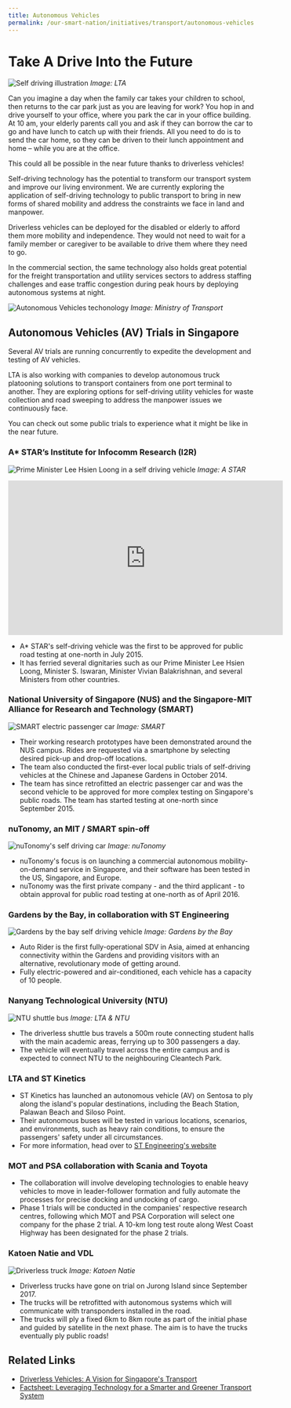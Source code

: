 ```yaml
---
title: Autonomous Vehicles
permalink: /our-smart-nation/initiatives/transport/autonomous-vehicles
---
```


# Take A Drive Into the Future 

![Self driving illustration](/images/our-smart-nation/Initiatives/self-driving-vehicle-lta.jpg)
*Image: LTA*

Can you imagine a day when the family car takes your children to school, then returns to the car park just as you are leaving for work? You hop in and drive yourself to your office, where you park the car in your office building. At 10 am, your elderly parents call you and ask if they can borrow the car to go and have lunch to catch up with their friends. All you need to do is to send the car home, so they can be driven to their lunch appointment and home – while you are at the office. 

This could all be possible in the near future thanks to driverless vehicles!

Self-driving technology has the potential to transform our transport system and improve our living environment. We are currently exploring the application of self-driving technology to public transport to bring in new forms of shared mobility and address the constraints we face in land and manpower. 

Driverless vehicles can be deployed for the disabled or elderly to afford them more mobility and independence. They would not need to wait for a family member or caregiver to be available to drive them where they need to go. 

In the commercial section, the same technology also holds great potential for the freight transportation and utility services sectors to address staffing challenges and ease traffic congestion during peak hours by deploying autonomous systems at night.

![Autonomous Vehicles techonology](images/our-smart-nation/Initiatives/AV-tech.jpg)
*Image: Ministry of Transport*

## Autonomous Vehicles (AV) Trials in Singapore

Several AV trials are running concurrently to expedite the development and testing of AV vehicles.  

LTA is also working with companies to develop autonomous truck platooning solutions to transport containers from one port terminal to another. They are exploring options for self-driving utility vehicles for waste collection and road sweeping to address the manpower issues we continuously face.

You can check out some public trials to experience what it might be like in the near future. 
 
### A* STAR’s Institute for Infocomm Research (I2R)

![Prime Minister Lee Hsien Loong in a self driving vehicle](/images/our-smart-nation/Initiatives/smart-nation-pm-sdv.jpg)
*Image: A STAR*
  
<iframe width="560" height="315" src="https://www.youtube.com/embed/cUDgTRxP4ks" frameborder="0" allow="accelerometer; autoplay; clipboard-write; encrypted-media; gyroscope; picture-in-picture" allowfullscreen></iframe>

-	A* STAR's self-driving vehicle was the first to be approved for public road testing at one-north in July 2015.
-	It has ferried several dignitaries such as our Prime Minister Lee Hsien Loong, Minister S. Iswaran, Minister Vivian Balakrishnan, and several Ministers from other countries.

### National University of Singapore (NUS) and the Singapore-MIT Alliance for Research and Technology (SMART)

![SMART electric passenger car](/images/our-smart-nation/Initiatives/SMART-SDV-r.jpg)
*Image: SMART*

-	Their working research prototypes have been demonstrated around the NUS campus. Rides are requested via a smartphone by selecting desired pick-up and drop-off locations.
-	The team also conducted the first-ever local public trials of self-driving vehicles at the Chinese and Japanese Gardens in October 2014.
-	The team has since retrofitted an electric passenger car and was the second vehicle to be approved for more complex testing on Singapore's public roads. The team has started testing at one-north since September 2015.

### nuTonomy, an MIT / SMART spin-off

![nuTonomy's self driving car](/images/our-smart-nation/Initiatives/nuTonomy.jpg)
*Image: nuTonomy*

- nuTonomy's focus is on launching a commercial autonomous mobility-on-demand service in Singapore, and their software has been tested in the US, Singapore, and Europe.
- nuTonomy was the first private company - and the third applicant - to obtain approval for public road testing at one-north as of April 2016.

### Gardens by the Bay, in collaboration with ST Engineering

![Gardens by the bay self driving vehicle](/images/our-smart-nation/Initiatives/sdv-garden-by-the-bay.jpg)
*Image: Gardens by the Bay*

- Auto Rider is the first fully-operational SDV in Asia, aimed at enhancing connectivity within the Gardens and providing visitors with an alternative, revolutionary mode of getting around.
- Fully electric-powered and air-conditioned, each vehicle has a capacity of 10 people.

### Nanyang Technological University (NTU)

![NTU shuttle bus](/images/our-smart-nation/Initiatives/ntu-shuttle-bus.jpeg)
*Image: LTA & NTU*

- The driverless shuttle bus travels a 500m route connecting student halls with the main academic areas, ferrying up to 300 passengers a day.
- The vehicle will eventually travel across the entire campus and is expected to connect NTU to the neighbouring Cleantech Park.

### LTA and ST Kinetics

- ST Kinetics has launched an autonomous vehicle (AV) on Sentosa to ply along the island's popular destinations, including the Beach Station, Palawan Beach and Siloso Point. 
- Their autonomous buses will be tested in various locations, scenarios, and environments, such as heavy rain conditions, to ensure the passengers' safety under all circumstances. 
- For more information, head over to <a href="https://www.stengg.com/en/innovation/driving-into-the-future-with-autonomous-buses/" target="_blank">ST Engineering's website</a>

### MOT and PSA collaboration with Scania and Toyota

-	The collaboration will involve developing technologies to enable heavy vehicles to move in leader-follower formation and fully automate the processes for precise docking and undocking of cargo.
- Phase 1 trials will be conducted in the companies' respective research centres, following which MOT and PSA Corporation will select one company for the phase 2 trial. A 10-km long test route along West Coast Highway has been designated for the phase 2 trials.
 
### Katoen Natie and VDL

![Driverless truck](/images/our-smart-nation/Initiatives/driverless-truck-r.jpg)
*Image: Katoen Natie*


-	Driverless trucks have gone on trial on Jurong Island since September 2017.
- The trucks will be retrofitted with autonomous systems which will communicate with transponders installed in the road. 
- The trucks will ply a fixed 6km to 8km route as part of the initial phase and guided by satellite in the next phase. The aim is to have the trucks eventually ply public roads!


## Related Links
- <a href="https://www.mot.gov.sg/Transport-Matters/motoring/detail/driverless-vehicles-a-vision-for-singapore-s-transport" target="_blank">Driverless Vehicles: A Vision for Singapore's Transport</a>
- <a href="https://www.lta.gov.sg/content/ltagov/en/newsroom/2017/3/2/factsheet-leveraging-technology-for-a-smarter-and-greener-transport-system.html" target="_blank">Factsheet: Leveraging Technology for a Smarter and Greener Transport System</a>
